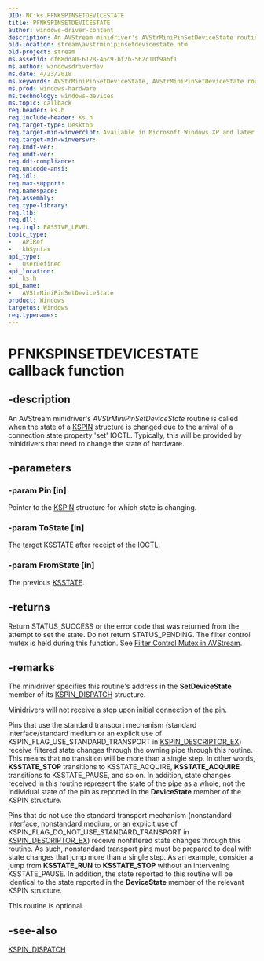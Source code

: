 ```yaml
---
UID: NC:ks.PFNKSPINSETDEVICESTATE
title: PFNKSPINSETDEVICESTATE
author: windows-driver-content
description: An AVStream minidriver's AVStrMiniPinSetDeviceState routine is called when the state of a KSPIN structure is changed due to the arrival of a connection state property 'set' IOCTL.
old-location: stream\avstrminipinsetdevicestate.htm
old-project: stream
ms.assetid: df68dda0-6128-46c9-bf2b-562c10f9a6f1
ms.author: windowsdriverdev
ms.date: 4/23/2018
ms.keywords: AVStrMiniPinSetDeviceState, AVStrMiniPinSetDeviceState routine [Streaming Media Devices], PFNKSPINSETDEVICESTATE, avstclbk_5a0f9097-33fb-4047-a361-bf14ac834cc3.xml, ks/AVStrMiniPinSetDeviceState, stream.avstrminipinsetdevicestate
ms.prod: windows-hardware
ms.technology: windows-devices
ms.topic: callback
req.header: ks.h
req.include-header: Ks.h
req.target-type: Desktop
req.target-min-winverclnt: Available in Microsoft Windows XP and later operating systems and DirectX 8.0 and later DirectX versions.
req.target-min-winversvr: 
req.kmdf-ver: 
req.umdf-ver: 
req.ddi-compliance: 
req.unicode-ansi: 
req.idl: 
req.max-support: 
req.namespace: 
req.assembly: 
req.type-library: 
req.lib: 
req.dll: 
req.irql: PASSIVE_LEVEL
topic_type:
-	APIRef
-	kbSyntax
api_type:
-	UserDefined
api_location:
-	ks.h
api_name:
-	AVStrMiniPinSetDeviceState
product: Windows
targetos: Windows
req.typenames: 
---
```


# PFNKSPINSETDEVICESTATE callback function


## -description


An AVStream minidriver's <i>AVStrMiniPinSetDeviceState</i> routine is called when the state of a <a href="https://msdn.microsoft.com/library/windows/hardware/ff563483">KSPIN</a> structure is changed due to the arrival of a connection state property 'set' IOCTL.  Typically, this will be provided by minidrivers that need to change the state of hardware.


## -parameters




### -param Pin [in]

Pointer to the <a href="https://msdn.microsoft.com/library/windows/hardware/ff563483">KSPIN</a> structure for which state is changing.


### -param ToState [in]

The target <a href="https://msdn.microsoft.com/library/windows/hardware/ff566856">KSSTATE</a> after receipt of the IOCTL.


### -param FromState [in]

The previous <a href="https://msdn.microsoft.com/library/windows/hardware/ff566856">KSSTATE</a>.


## -returns



Return STATUS_SUCCESS or the error code that was returned from the attempt to set the state. Do not return STATUS_PENDING. The filter control mutex is held during this function. See <a href="https://msdn.microsoft.com/402795a0-e567-4e7e-a7d8-b2ce29ffb8fd">Filter Control Mutex in AVStream</a>.




## -remarks



The minidriver specifies this routine's address in the <b>SetDeviceState</b> member of its <a href="https://msdn.microsoft.com/library/windows/hardware/ff563535">KSPIN_DISPATCH</a> structure.

Minidrivers will not receive a stop upon initial connection of the pin.

Pins that use the standard transport mechanism (standard interface/standard medium or an explicit use of KSPIN_FLAG_USE_STANDARD_TRANSPORT in <a href="https://msdn.microsoft.com/library/windows/hardware/ff563534">KSPIN_DESCRIPTOR_EX</a>) receive filtered state changes through the owning pipe through this routine. This means that no transition will be more than a single step. In other words, <b>KSSTATE_STOP</b> transitions to KSSTATE_ACQUIRE, <b>KSSTATE_ACQUIRE</b> transitions to KSSTATE_PAUSE, and so on. In addition, state changes received in this routine represent the state of the pipe as a whole, not the individual state of the pin as reported in the <b>DeviceState</b> member of the KSPIN structure.

Pins that do not use the standard transport mechanism (nonstandard interface, nonstandard medium, or an explicit use of KSPIN_FLAG_DO_NOT_USE_STANDARD_TRANSPORT in <a href="https://msdn.microsoft.com/library/windows/hardware/ff563534">KSPIN_DESCRIPTOR_EX</a>) receive nonfiltered state changes through this routine. As such, nonstandard transport pins must be prepared to deal with state changes that jump more than a single step. As an example, consider a jump from <b>KSSTATE_RUN</b> to <b>KSSTATE_STOP</b> without an intervening KSSTATE_PAUSE. In addition, the state reported to this routine will be identical to the state reported in the <b>DeviceState</b> member of the relevant KSPIN structure.

This routine is optional.




## -see-also




<a href="https://msdn.microsoft.com/library/windows/hardware/ff563535">KSPIN_DISPATCH</a>
 

 

